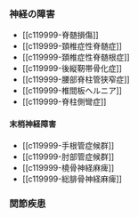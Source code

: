 ### 神経の障害
- [[c119999-脊髄損傷]]
- [[c119999-頚椎症性脊髄症]]
- [[c119999-頚椎症性脊髄根症]]
- [[c119999-後縦靭帯骨化症]]
- [[c119999-腰部脊柱管狭窄症]]
- [[c119999-椎間板ヘルニア]]
- [[c119999-脊柱側彎症]]
#### 末梢神経障害
- [[c119999-手根管症候群]]
- [[c119999-肘部管症候群]]
- [[c119999-橈骨神経麻痺]]
- [[c119999-総腓骨神経麻痺]]
### 関節疾患